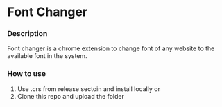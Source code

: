 # Font Changer
### Description

Font changer is a chrome extension to change font of any website to the available font in the system.

### How to use

1. Use .crs from release sectoin and install locally or
2. Clone this repo and upload the folder

